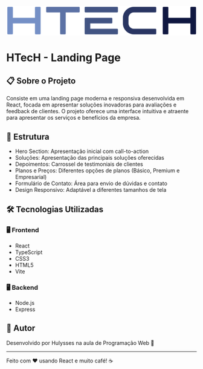 <div align="center">
  <img src="frontend/src/assets/icons/logo.svg" alt="Logo HTecH" />
</div>

# HTecH - Landing Page
## 📋 Sobre o Projeto
Consiste em uma landing page moderna e responsiva desenvolvida em React, focada em apresentar soluções inovadoras para avaliações e feedback de clientes. O projeto oferece uma interface intuitiva e atraente para apresentar os serviços e benefícios da empresa.

## 🚀 Estrutura
- Hero Section: Apresentação inicial com call-to-action
- Soluções: Apresentação das principais soluções oferecidas
- Depoimentos: Carrossel de testimoniais de clientes
- Planos e Preços: Diferentes opções de planos (Básico, Premium e Empresarial)
- Formulário de Contato: Área para envio de dúvidas e contato
- Design Responsivo: Adaptável a diferentes tamanhos de tela

## 🛠️ Tecnologias Utilizadas
### 🖥️ Frontend
- React
- TypeScript
- CSS3
- HTML5
- Vite

### 🖥️ Backend
- Node.js
- Express

## 👤 Autor

Desenvolvido por Hulysses na aula de Programação Web 💙

<hr>

Feito com ❤️ usando React e muito café! ☕